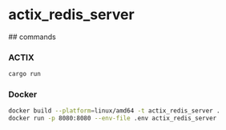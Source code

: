# actix_redis_server

## commands

### ACTIX
```bash
cargo run
```

### Docker
```bash
docker build --platform=linux/amd64 -t actix_redis_server .
docker run -p 8080:8080 --env-file .env actix_redis_server
```